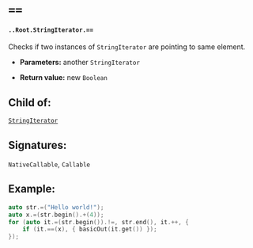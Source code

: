 # `==`

#### `..Root.StringIterator.==`

Checks if two instances of `StringIterator` are pointing to same element.

* **Parameters:** another `StringIterator` 

* **Return value:** new `Boolean`

## Child of:

[`StringIterator`](docs..Root.StringIterator.md)

## Signatures:

`NativeCallable`, `Callable`

## Example:

```c
auto str.=("Hello world!");
auto x.=(str.begin().+(4));
for (auto it.=(str.begin()).!=, str.end(), it.++, {
    if (it.==(x), { basicOut(it.get()) });
});
```